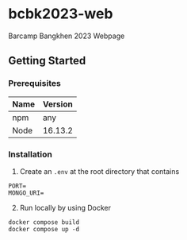 # bcbk2023-web

Barcamp Bangkhen 2023 Webpage

## Getting Started

### Prerequisites

| Name | Version |
| ---- | ------- |
| npm  | any     |
| Node | 16.13.2 |

### Installation

1. Create an `.env` at the root directory that contains

```
PORT=
MONGO_URI=
```

2. Run locally by using Docker

```
docker compose build
docker compose up -d
```
